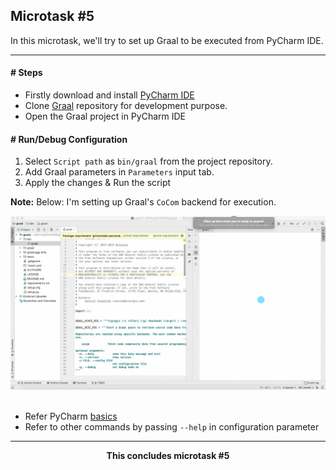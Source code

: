 ## Microtask #5

In this microtask, we'll try to set up Graal to be executed from PyCharm IDE.

<hr>

#### # Steps

- Firstly download and install [PyCharm IDE](https://www.jetbrains.com/pycharm/)
- Clone [Graal](https://github.com/chaoss/grimoirelab-graal) repository for development purpose.
- Open the Graal project in PyCharm IDE

#### # Run/Debug Configuration

1. Select `Script path` as `bin/graal` from the project repository.
2. Add Graal parameters in `Parameters` input tab.
3. Apply the changes & Run the script

**Note:** Below: I'm setting up Graal's `CoCom` backend for execution.

<div align="center">
    <img src="./images/graal_setup.gif">
</div>

<br>

- Refer PyCharm [basics](https://www.jetbrains.com/help/pycharm/essentials.html)
- Refer to other commands by passing `--help` in configuration parameter

<hr>
<div align="center">
    <b> This concludes microtask #5 </b>
</div>
